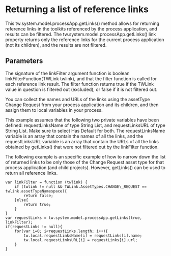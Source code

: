 # Returning a list of reference links

This tw.system.model.processApp.getLinks() method
allows for returning reference links in the toolkits referenced by
the process application, and results can be filtered. The tw.system.model.processApp.getLinks() link
property returns only the reference links for the current process
application (not its children), and the results are not filtered.

## Parameters

The signature of the linkFilter argument
function is boolean linkFilterFunction(TWLink twlink),
 and that the filter function is called for each reference link result.
The filter function returns true if the TWLink value
in question is filtered out (excluded), or false if
it is not filtered out.

You can collect the names and URLs of the links using
the assetType Change Request from your process application and its
children, and then assign them to local variables in your process.

This
example assumes that the following two private variables have been
defined: requestLinksName of type String
List, and requestLinksURL of type String
List. Make sure to select Has Default for
both. The requestLinksName variable is an array that
contain the names of all the links, and the requestLinksURL variable
is an array that contain the URLs of all the links obtained by getLinks() that
were not filtered out by the linkFilter function.

The
following example is an specific example of how to narrow down the
list of returned links to be only those of the Change Request asset
type for that process application (and child projects). However, getLinks() can
be used to return all reference links.

```
var linkFilter = function (twlink) {
	if (twlink != null && TWLink.AssetTypes.CHANGE\_REQUEST == twlink.assetTypeNamespace){
		return false;
	}else{
		return true;
	}
} 
var requestLinks = tw.system.model.processApp.getLinks(true, linkFilter);
if(requestLinks != null){
    for(var i=0; i<requestLinks.length; i++){
        tw.local.requestLinksName[i] = requestLinks[i].name;
        tw.local.requestLinksURL[i] = requestLinks[i].url;
    }
}
```